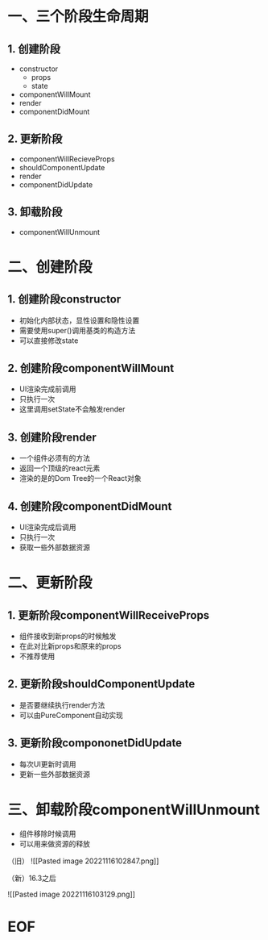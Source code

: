 
# 一、三个阶段生命周期

## 1. 创建阶段

- constructor
	- props
	- state
- componentWillMount
- render
- componentDidMount

## 2. 更新阶段

- componentWillRecieveProps
- shouldComponentUpdate
- render
- componentDidUpdate

## 3. 卸载阶段

- componentWillUnmount


# 二、创建阶段

## 1. 创建阶段constructor

- 初始化内部状态，显性设置和隐性设置
- 需要使用super()调用基类的构造方法
- 可以直接修改state

## 2. 创建阶段componentWillMount

- UI渲染完成前调用
- 只执行一次
- 这里调用setState不会触发render

## 3. 创建阶段render

- 一个组件必须有的方法
- 返回一个顶级的react元素
- 渲染的是的Dom Tree的一个React对象

## 4. 创建阶段componentDidMount

- UI渲染完成后调用
- 只执行一次
- 获取一些外部数据资源


# 二、更新阶段

## 1. 更新阶段componentWillReceiveProps

- 组件接收到新props的时候触发
- 在此对比新props和原来的props
- 不推荐使用

## 2. 更新阶段shouldComponentUpdate

- 是否要继续执行render方法
- 可以由PureComponent自动实现

## 3. 更新阶段compononetDidUpdate

- 每次UI更新时调用
- 更新一些外部数据资源


# 三、卸载阶段componentWillUnmount

- 组件移除时候调用
- 可以用来做资源的释放

（旧）
![[Pasted image 20221116102847.png]]

（新）16.3之后

![[Pasted image 20221116103129.png]]



# EOF









